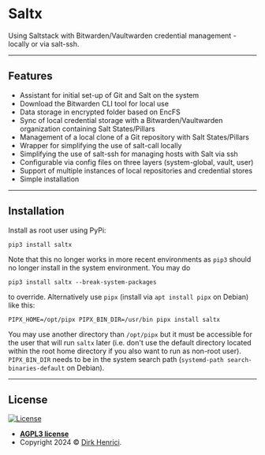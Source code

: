 # Saltx

Using Saltstack with Bitwarden/Vaultwarden credential management - locally or via salt-ssh.

---

## Features

- Assistant for initial set-up of Git and Salt on the system
- Download the Bitwarden CLI tool for local use
- Data storage in encrypted folder based on EncFS
- Sync of local credential storage with a Bitwarden/Vaultwarden organization containing Salt States/Pillars
- Management of a local clone of a Git repository with Salt States/Pillars
- Wrapper for simplifying the use of salt-call locally
- Simplifying the use of salt-ssh for managing hosts with Salt via ssh
- Configurable via config files on three layers (system-global, vault, user)
- Support of multiple instances of local repositories and credential stores
- Simple installation

---

## Installation

Install as root user using PyPi:

```shell
pip3 install saltx
```

Note that this no longer works in more recent environments as `pip3` should no longer install in the system environment. You may do

```shell
pip3 install saltx --break-system-packages
```

to override. Alternatively use `pipx` (install via `apt install pipx` on Debian) like this:

```shell
PIPX_HOME=/opt/pipx PIPX_BIN_DIR=/usr/bin pipx install saltx
```

You may use another directory than `/opt/pipx` but it must be accessible for the user that will run `saltx` later (i.e. don't use the default directory located within the root home directory if you also want to run as non-root user). `PIPX_BIN_DIR` needs to be in the system search path (`systemd-path search-binaries-default` on Debian).

---

## License

[![License](http://img.shields.io/:license-agpl3-blue.svg?style=flat-square)](https://opensource.org/licenses/AGPL-3.0)

- **[AGPL3 license](https://opensource.org/licenses/AGPL-3.0)**
- Copyright 2024 © <a href="https://www.towalink.net" target="_blank">Dirk Henrici</a>.
